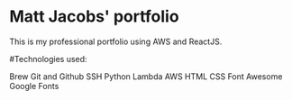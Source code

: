# Matt Jacobs' portfolio
This is my professional portfolio using AWS and ReactJS.

#Technologies used:

Brew
Git and Github
SSH
Python
Lambda
AWS
HTML
CSS
Font Awesome
Google Fonts
